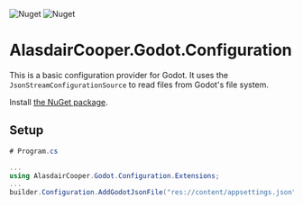 ![Nuget](https://img.shields.io/nuget/v/AlasdairCooper.Godot.Configuration?color=eebb00&style=for-the-badge) ![Nuget](https://img.shields.io/nuget/dt/AlasdairCooper.Godot.Configuration?color=0033ee&style=for-the-badge)

# AlasdairCooper.Godot.Configuration

This is a basic configuration provider for Godot. It uses the `JsonStreamConfigurationSource` to read files from Godot's file system.

Install [the NuGet package](https://www.nuget.org/packages/AlasdairCooper.Godot.Configuration).

## Setup

```csharp
# Program.cs

...
using AlasdairCooper.Godot.Configuration.Extensions;
...
builder.Configuration.AddGodotJsonFile("res://content/appsettings.json");
```
